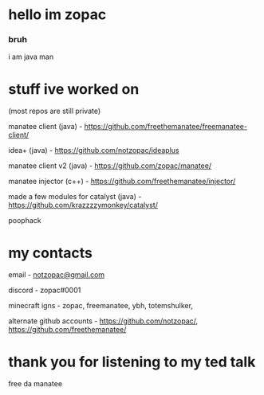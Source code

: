 # hello im zopac
### bruh

i am java man

# stuff ive worked on

(most repos are still private)

manatee client (java) - https://github.com/freethemanatee/freemanatee-client/

idea+ (java) - https://github.com/notzopac/ideaplus

manatee client v2 (java) - https://github.com/zopac/manatee/

manatee injector (c++) - https://github.com/freethemanatee/injector/

made a few modules for catalyst (java) - https://github.com/krazzzzymonkey/catalyst/

poophack

# my contacts

email - notzopac@gmail.com

discord - zopac#0001

minecraft igns - zopac, freemanatee, ybh, totemshulker, 

alternate github accounts - https://github.com/notzopac/, https://github.com/freethemanatee/

# thank you for listening to my ted talk

free da manatee

